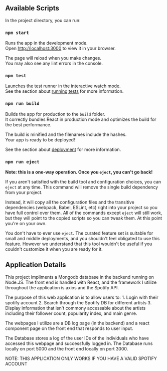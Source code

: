 
## Available Scripts

In the project directory, you can run:

### `npm start`

Runs the app in the development mode.\
Open [http://localhost:3000](http://localhost:3000) to view it in your browser.

The page will reload when you make changes.\
You may also see any lint errors in the console.

### `npm test`

Launches the test runner in the interactive watch mode.\
See the section about [running tests](https://facebook.github.io/create-react-app/docs/running-tests) for more information.

### `npm run build`

Builds the app for production to the `build` folder.\
It correctly bundles React in production mode and optimizes the build for the best performance.

The build is minified and the filenames include the hashes.\
Your app is ready to be deployed!

See the section about [deployment](https://facebook.github.io/create-react-app/docs/deployment) for more information.

### `npm run eject`

**Note: this is a one-way operation. Once you `eject`, you can't go back!**

If you aren't satisfied with the build tool and configuration choices, you can `eject` at any time. This command will remove the single build dependency from your project.

Instead, it will copy all the configuration files and the transitive dependencies (webpack, Babel, ESLint, etc) right into your project so you have full control over them. All of the commands except `eject` will still work, but they will point to the copied scripts so you can tweak them. At this point you're on your own.

You don't have to ever use `eject`. The curated feature set is suitable for small and middle deployments, and you shouldn't feel obligated to use this feature. However we understand that this tool wouldn't be useful if you couldn't customize it when you are ready for it.

## Application Details

This project impliments a Mongodb database in the backend running on
Node.JS. The front end is handled with React, and the framework I utilize
throughout the application is axios and the Spotify API. 

The purpose of this web application is to allow users to:
    1. Login with their spotify account
    2. Search through the Spotify DB for different artists
    3. Display information that isn't commony accessable about the artists
        including their follower count, popularity index, and main genre.
    
The webpages I utilize are a DB log page (in the backend) and a react component
page on the front end that responds to user input.

The Database stores a log of the user IDs of the individuals who have accessed
this webpage and successfully logged in. The Database runs locally on port 5000 and the 
front end locally on port 3000.

NOTE: THIS APPLICATION ONLY WORKS IF YOU HAVE A VALID SPOTIFY ACCOUNT
